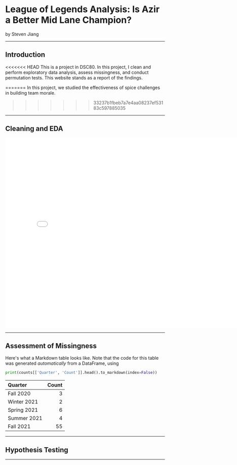 # League of Legends Analysis: Is Azir a Better Mid Lane Champion?

by Steven Jiang

---

## Introduction

<<<<<<< HEAD
This is a project in DSC80. In this project, I clean and perform exploratory data analysis, assess missingness, and conduct permutation tests. This website stands as a report of the findings.


=======
In this project, we studied the effectiveness of spice challenges in building team morale.
>>>>>>> 33237b1fbeb7a7e4aa08237ef53183c597885035

---

## Cleaning and EDA

<iframe src="assets/10-80-enrollment.html" width=800 height=600 frameBorder=0></iframe>

---

## Assessment of Missingness

Here's what a Markdown table looks like. Note that the code for this table was generated _automatically_ from a DataFrame, using

```py
print(counts[['Quarter', 'Count']].head().to_markdown(index=False))
```

| Quarter     |   Count |
|:------------|--------:|
| Fall 2020   |       3 |
| Winter 2021 |       2 |
| Spring 2021 |       6 |
| Summer 2021 |       4 |
| Fall 2021   |      55 |

---

## Hypothesis Testing


---
